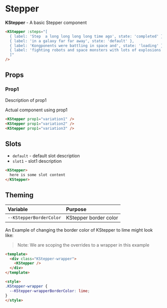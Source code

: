 # Stepper

**KStepper** - A basic Stepper component

<div>
  <KStepper :steps="[
    { label: 'Step  a long long long long time ago', state: 'completed' },
    { label: 'in a galaxy far far away', state: 'default' },
    { label: 'Kongponents were battling in space and', state: 'pending' },
    { label: 'fighting robots and space monsters with lots of explosions', state: 'error' }
    ]"
  />
</div>

```html
<KStepper :steps="[
  { label: 'Step  a long long long long time ago', state: 'completed' },
  { label: 'in a galaxy far far away', state: 'default' },
  { label: 'Kongponents were battling in space and', state: 'loading' },
  { label: 'fighting robots and space monsters with lots of explosions', state: 'error' }
  ]"
/>
```

## Props

### Prop1

Description of prop1

Actual component using prop1
<KStepper />

```html
<KStepper prop1="variation1" />
<KStepper prop1="variation2" />
<KStepper prop1="variation3" />
```

## Slots

- `default` - default slot description
- `slot1` - slot1 description

```html
<KStepper>
  here is some slot content
</KStepper>
```

## Theming

| Variable | Purpose
|:-------- |:-------
| `--KStepperBorderColor`| KStepper border color

An Example of changing the border color of KStepper to lime might look
like:

> Note: We are scoping the overrides to a wrapper in this example

<template>
  <div class="KStepper-wrapper">
    <KStepper />
  </div>
</template>

```html
<template>
  <div class="KStepper-wrapper">
    <KStepper />
  </div>
</template>

<style>
.KStepper-wrapper {
  --KStepper-wrapperBorderColor: lime;
}
</style>
```

<style lang="scss">
.KStepper-wrapper {
  --KStepper-wrapperBorderColor: lime;
}
</style>
